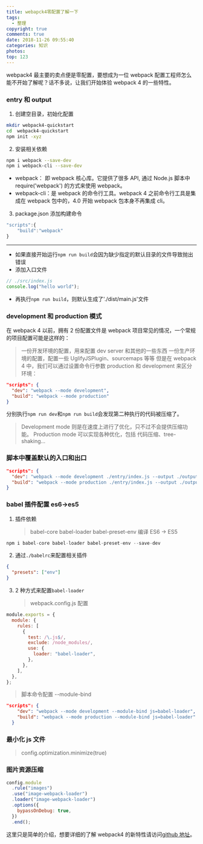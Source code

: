 ```yaml
---
title: webapck4零配置了解一下
tags:
  - 整理
copyright: true
comments: true
date: 2018-11-26 09:55:40
categories: 知识
photos:
top: 123
---
```


webpack4 最主要的卖点便是零配置，要想成为一位 webpack 配置工程师怎么能不开始了解呢？话不多说，让我们开始体验 webpack 4 的一些特性。

### entry 和 output

1. 创建空目录，初始化配置

```bash
mkdir webpack4-quickstart
cd  webpack4-quickstart
npm init -xyz
```

2. 安装相关依赖

```bash
npm i webpack --save-dev
npm i webpack-cli --save-dev
```

- webpack： 即 webpack 核心库。它提供了很多 API, 通过 Node.js 脚本中 require('webpack') 的方式来使用 webpack。
- webpack-cli：是 webpack 的命令行工具。webpack 4 之前命令行工具是集成在 webpack 包中的，4.0 开始 webpack 包本身不再集成 cli。

3. package.json 添加构建命令

```javascript
"scripts":{
    "build":"webpack"
}
```

---

<!-- more -->

- 如果直接开始运行`npm run build`会因为缺少指定的默认目录的文件导致抛出错误
- 添加入口文件

```javascript
// ./src/index.js
console.log("hello world");
```

- 再执行`npm run build`，则默认生成了'./dist/main.js'文件

### development 和 production 模式

在 webpack 4 以前，拥有 2 份配置文件是 webpack 项目常见的情况，一个常规的项目配置可能是这样的：

> 一份开发环境的配置，用来配置 dev server 和其他的一些东西
> 一份生产环境的配置，配置一些 UglifyJSPlugin、sourcemaps 等等
> 但是在 webpack 4 中，我们可以通过设置命令行参数 production 和 development 来区分环境：

```json
"scripts": {
  "dev": "webpack --mode development",
  "build": "webpack --mode production"
}
```

分别执行`npm run dev`和`npm run build`会发现第二种执行的代码被压缩了。

> Development mode 则是在速度上进行了优化，只不过不会提供压缩功能。
> Production mode 可以实现各种优化，包括 代码压缩、tree-shaking...

### 脚本中覆盖默认的入口和出口

```json
"scripts": {
  "dev": "webpack --mode development ./entry/index.js --output ./output/main.js",
  "build": "webpack --mode production ./entry/index.js --output ./output/main.js"
}
```

### babel 插件配置 es6->es5

1. 插件依赖
   > babel-core
   > babel-loader
   > babel-preset-env 编译 ES6 -> ES5

```javascript
npm i babel-core babel-loader babel-preset-env --save-dev
```

2. 通过`./babelrc`来配置相关插件

```json
{
  "presets": ["env"]
}
```

3. 2 种方式来配置`babel-loader`
   > webpack.config.js 配置

```javascript
module.exports = {
  module: {
    rules: [
      {
        test: /\.js$/,
        exclude: /node_modules/,
        use: {
          loader: "babel-loader",
        },
      },
    ],
  },
};
```

> 脚本命令配置 --module-bind

```json
"scripts": {
    "dev": "webpack --mode development --module-bind js=babel-loader",
    "build": "webpack --mode production --module-bind js=babel-loader"
  }
```

### 最小化 js 文件

> config.optimization.minimize(true)

### 图片资源压缩

```js
config.module
  .rule("images")
  .use("image-webpack-loader")
  .loader("image-webpack-loader")
  .options({
    bypassOnDebug: true,
  })
  .end();
```

这里只是简单的介绍，想要详细的了解 webpack4 的新特性请访问[github 地址](https://github.com/cosyer/webpack4)。
